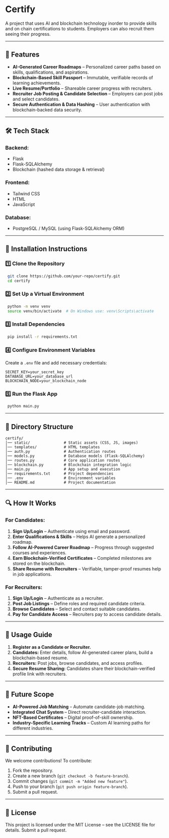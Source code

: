 # Certify
A project that uses AI and blockchain technology inorder to provide skills and on chain certifications to students. Employers can also recruit them seeing their progress.

---

## 🚀 Features
- **AI-Generated Career Roadmaps** – Personalized career paths based on skills, qualifications, and aspirations.
- **Blockchain-Based Skill Passport** – Immutable, verifiable records of learning achievements.
- **Live Resume/Portfolio** – Shareable career progress with recruiters.
- **Recruiter Job Posting & Candidate Selection** – Employers can post jobs and select candidates.
- **Secure Authentication & Data Hashing** – User authentication with blockchain-backed data security.

---

## 🛠️ Tech Stack
### **Backend:**
- Flask
- Flask-SQLAlchemy
- Blockchain (hashed data storage & retrieval)

### **Frontend:**
- Tailwind CSS
- HTML
- JavaScript

### **Database:**
- PostgreSQL / MySQL (using Flask-SQLAlchemy ORM)

---

## 🔧 Installation Instructions
### **1️⃣ Clone the Repository**
```bash
 git clone https://github.com/your-repo/certify.git
 cd certify
```

### **2️⃣ Set Up a Virtual Environment**
```bash
 python -m venv venv
 source venv/bin/activate  # On Windows use: venv\Scripts\activate
```

### **3️⃣ Install Dependencies**
```bash
 pip install -r requirements.txt
```

### **4️⃣ Configure Environment Variables**
Create a `.env` file and add necessary credentials:
```
SECRET_KEY=your_secret_key
DATABASE_URL=your_database_url
BLOCKCHAIN_NODE=your_blockchain_node
```

### **5️⃣ Run the Flask App**
```bash
 python main.py
```

---

## 📂 Directory Structure
```
certify/
│── static/               # Static assets (CSS, JS, images)
│── templates/            # HTML templates
│── auth.py               # Authentication routes
│── models.py             # Database models (Flask-SQLAlchemy)
│── routes.py             # Core application routes
│── blockchain.py         # Blockchain integration logic
│── main.py               # App setup and execution
│── requirements.txt      # Project dependencies
│── .env                  # Environment variables
│── README.md             # Project documentation
```

---

## 🔍 How It Works
### **For Candidates:**
1. **Sign Up/Login** – Authenticate using email and password.
2. **Enter Qualifications & Skills** – Helps AI generate a personalized roadmap.
3. **Follow AI-Powered Career Roadmap** – Progress through suggested courses and experiences.
4. **Earn Blockchain-Verified Certificates** – Completed milestones are stored on the blockchain.
5. **Share Resume with Recruiters** – Verifiable, tamper-proof resumes help in job applications.

### **For Recruiters:**
1. **Sign Up/Login** – Authenticate as a recruiter.
2. **Post Job Listings** – Define roles and required candidate criteria.
3. **Browse Candidates** – Select and contact suitable candidates.
4. **Pay for Candidate Access** – Recruiters pay to access candidate details.

---

## 📖 Usage Guide
1. **Register as a Candidate or Recruiter.**
2. **Candidates:** Enter details, follow AI-generated career plans, build a blockchain-based resume.
3. **Recruiters:** Post jobs, browse candidates, and access profiles.
4. **Secure Resume Sharing:** Candidates share their blockchain-verified profile link with recruiters.

---

## 🚀 Future Scope
- **AI-Powered Job Matching** – Automate candidate-job matching.
- **Integrated Chat System** – Direct recruiter-candidate interaction.
- **NFT-Based Certificates** – Digital proof-of-skill ownership.
- **Industry-Specific Learning Tracks** – Custom AI learning paths for different industries.

---

## 👥 Contributing
We welcome contributions! To contribute:
1. Fork the repository.
2. Create a new branch (`git checkout -b feature-branch`).
3. Commit changes (`git commit -m "Added new feature"`).
4. Push to your branch (`git push origin feature-branch`).
5. Submit a pull request.

---

## 📜 License
This project is licensed under the MIT License – see the LICENSE file for details.
Submit a pull request.
